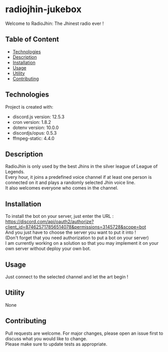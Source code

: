 # radiojhin-jukebox
Welcome to RadioJhin: The Jhinest radio ever !

## Table of Content

* [Technologies](#technologies)
* [Description](#description)
* [Installation](#installation)
* [Usage](#usage)
* [Utility](#utility)
* [Contributing](#contributing)

## Technologies

Project is created with:
* discord.js version: 12.5.3
* cron version: 1.8.2
* dotenv version: 10.0.0
* discordjs/opus: 0.5.3
* ffmpeg-static: 4.4.0

## Description

RadioJhin is only used by the best Jhins in the silver league of League of Legends.\
Every hour, it joins a predefined voice channel if at least one person is connected on it and plays a randomly selected Jhin voice line.\
It also welcomes everyone who comes in the channel.

## Installation

To install the bot on your server, just enter the URL : https://discord.com/api/oauth2/authorize?client_id=874625717856514078&permissions=3145728&scope=bot  
And you just have to choose the server you want to put it into !\
(Don't forget that you need authorization to put a bot on your server)\
I am currently working on a solution so that you may implement it on your own server without deploy your own bot.

## Usage

Just connect to the selected channel and let the art begin !

## Utility

None


## Contributing

Pull requests are welcome. For major changes, please open an issue first to discuss what you would like to change.\
Please make sure to update tests as appropriate.